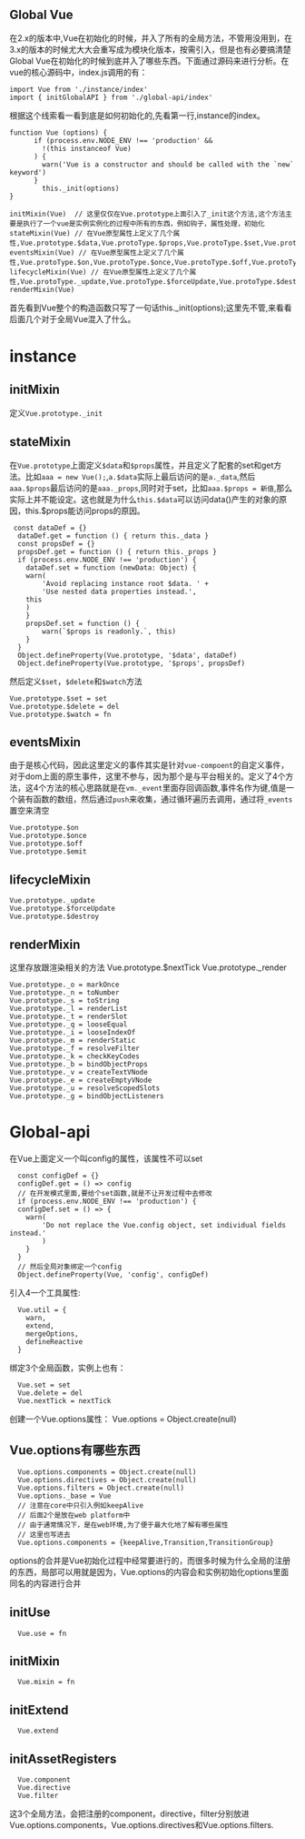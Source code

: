 ## Global Vue ##
在2.x的版本中,Vue在初始化的时候，并入了所有的全局方法，不管用没用到，在3.x的版本的时候尤大大会重写成为模块化版本，按需引入，但是也有必要搞清楚Global Vue在初始化的时候到底并入了哪些东西。下面通过源码来进行分析。在vue的核心源码中，index.js调用的有：

    import Vue from './instance/index'
    import { initGlobalAPI } from './global-api/index'

根据这个线索看一看到底是如何初始化的,先看第一行,instance的index。

    function Vue (options) {
	      if (process.env.NODE_ENV !== 'production' &&
	     	!(this instanceof Vue)
	      ) {
	    	warn('Vue is a constructor and should be called with the `new` keyword')
	      }
	      	this._init(options)
    }
    
    initMixin(Vue)  // 这里仅仅在Vue.prototype上面引入了_init这个方法,这个方法主要是执行了一个vue是实例实例化的过程中所有的东西，例如钩子，属性处理，初始化
    stateMixin(Vue) // 在Vue原型属性上定义了几个属性,Vue.prototype.$data,Vue.protoType.$props,Vue.protoType.$set,Vue.protoType.$delete,Vue.protoType.$watch
    eventsMixin(Vue) // 在Vue原型属性上定义了几个属性,Vue.protoType.$on,Vue.protoType.$once,Vue.protoType.$off,Vue.protoType.$emit
    lifecycleMixin(Vue) // 在Vue原型属性上定义了几个属性,Vue.protoType._update,Vue.protoType.$forceUpdate,Vue.protoType.$destroy
    renderMixin(Vue)

首先看到Vue整个的构造函数只写了一句话this._init(options);这里先不管,来看看后面几个对于全局Vue混入了什么。
# instance #
## initMixin ##
定义`Vue.prototype._init`
## stateMixin ##
在`Vue.prototype`上面定义`$data`和`$props`属性，并且定义了配套的set和get方法。比如`aaa = new Vue();`,`a.$data`实际上最后访问的是`a._data`,然后`aaa.$props`最后访问的是`aaa._props`,同时对于set，比如`aaa.$props = 新值`,那么实际上并不能设定。这也就是为什么`this.$data`可以访问data()产生的对象的原因，this.$props能访问props的原因。

     const dataDef = {}
      dataDef.get = function () { return this._data }
      const propsDef = {}
      propsDef.get = function () { return this._props }
      if (process.env.NODE_ENV !== 'production') {
    	dataDef.set = function (newData: Object) {
      	warn(
	    	'Avoid replacing instance root $data. ' +
	    	'Use nested data properties instead.',
    	this
      	)
    	}
    	propsDef.set = function () {
      	    warn(`$props is readonly.`, this)
    	}
      }
      Object.defineProperty(Vue.prototype, '$data', dataDef)
      Object.defineProperty(Vue.prototype, '$props', propsDef)

然后定义`$set`，`$delete`和`$watch`方法

    Vue.prototype.$set = set
    Vue.prototype.$delete = del
    Vue.prototype.$watch = fn

## eventsMixin ##

由于是核心代码，因此这里定义的事件其实是针对`vue-compoent`的自定义事件，对于dom上面的原生事件，这里不参与，因为那个是与平台相关的。定义了4个方法，这4个方法的核心思路就是在`vm._event`里面存回调函数,事件名作为键,值是一个装有函数的数组，然后通过`push`来收集，通过循环遍历去调用，通过将`_events`置空来清空

    Vue.prototype.$on
    Vue.prototype.$once
    Vue.prototype.$off
    Vue.prototype.$emit

## lifecycleMixin ##

    Vue.prototype._update
    Vue.prototype.$forceUpdate
    Vue.prototype.$destroy

## renderMixin ##

这里存放跟渲染相关的方法
    Vue.prototype.$nextTick
    Vue.prototype._render

    Vue.prototype._o = markOnce
    Vue.prototype._n = toNumber
    Vue.prototype._s = toString
    Vue.prototype._l = renderList
    Vue.prototype._t = renderSlot
    Vue.prototype._q = looseEqual
    Vue.prototype._i = looseIndexOf
    Vue.prototype._m = renderStatic
    Vue.prototype._f = resolveFilter
    Vue.prototype._k = checkKeyCodes
    Vue.prototype._b = bindObjectProps
    Vue.prototype._v = createTextVNode
    Vue.prototype._e = createEmptyVNode
    Vue.prototype._u = resolveScopedSlots
    Vue.prototype._g = bindObjectListeners

# Global-api #

在Vue上面定义一个叫config的属性，该属性不可以set

      const configDef = {}
      configDef.get = () => config
      // 在开发模式里面,要给个set函数,就是不让开发过程中去修改
      if (process.env.NODE_ENV !== 'production') {
      configDef.set = () => {
      	warn(
    		'Do not replace the Vue.config object, set individual fields instead.'
      		)
    	}
      }
      // 然后全局对象绑定一个config
      Object.defineProperty(Vue, 'config', configDef)

引入4一个工具属性:

      Vue.util = {
        warn,
        extend,
        mergeOptions,
        defineReactive
      }

绑定3个全局函数，实例上也有：

      Vue.set = set
      Vue.delete = del
      Vue.nextTick = nextTick

创建一个Vue.options属性：
      Vue.options = Object.create(null)

## Vue.options有哪些东西 ##
      Vue.options.components = Object.create(null)
      Vue.options.directives = Object.create(null)
      Vue.options.filters = Object.create(null)
      Vue.options._base = Vue
      // 注意在core中只引入例如keepAlive
      // 后面2个是放在web platform中
      // 由于通常情况下，是在web环境,为了便于最大化地了解有哪些属性
      // 这里也写进去
      Vue.options.components = {keepAlive,Transition,TransitionGroup}

options的合并是Vue初始化过程中经常要进行的，而很多时候为什么全局的注册的东西，局部可以用就是因为，Vue.options的内容会和实例初始化options里面同名的内容进行合并
## initUse ##

      Vue.use = fn
## initMixin ##

      Vue.mixin = fn 
## initExtend ##

      Vue.extend
## initAssetRegisters ##

      Vue.component
      Vue.directive
      Vue.filter

这3个全局方法，会把注册的component，directive，filter分别放进Vue.options.components，Vue.options.directives和Vue.options.filters.
